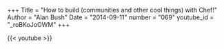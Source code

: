 +++
Title = "How to build (communities and other cool things) with Chef!"
Author = "Alan Bush"
Date = "2014-09-11"
number = "069"
youtube_id = "_roBKoJoOWM"
+++

{{< youtube >}}
